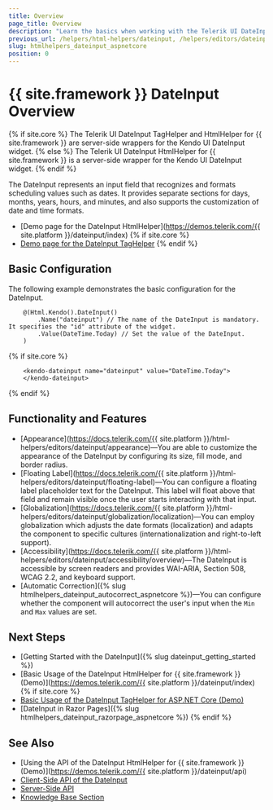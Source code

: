 ```yaml
---
title: Overview
page_title: Overview
description: "Learn the basics when working with the Telerik UI DateInput component for {{ site.framework }}."
previous_url: /helpers/html-helpers/dateinput, /helpers/editors/dateinput/overview
slug: htmlhelpers_dateinput_aspnetcore
position: 0
---
```


# {{ site.framework }} DateInput Overview

{% if site.core %}
The Telerik UI DateInput TagHelper and HtmlHelper for {{ site.framework }} are server-side wrappers for the Kendo UI DateInput widget.
{% else %}
The Telerik UI DateInput HtmlHelper for {{ site.framework }} is a server-side wrapper for the Kendo UI DateInput widget.
{% endif %}

The DateInput represents an input field that recognizes and formats scheduling values such as dates. It provides separate sections for days, months, years, hours, and minutes, and also supports the customization of date and time formats.

* [Demo page for the DateInput HtmlHelper](https://demos.telerik.com/{{ site.platform }}/dateinput/index)
{% if site.core %}
* [Demo page for the DateInput TagHelper](https://demos.telerik.com/aspnet-core/dateinput/tag-helper)
{% endif %}

## Basic Configuration

The following example demonstrates the basic configuration for the DateInput.

```HtmlHelper
    @(Html.Kendo().DateInput()
        .Name("dateinput") // The name of the DateInput is mandatory. It specifies the "id" attribute of the widget.
        .Value(DateTime.Today) // Set the value of the DateInput.
    )
```
{% if site.core %}
```TagHelper
    <kendo-dateinput name="dateinput" value="DateTime.Today">
    </kendo-dateinput>
```
{% endif %}

## Functionality and Features

* [Appearance](https://docs.telerik.com/{{ site.platform }}/html-helpers/editors/dateinput/appearance)&mdash;You are able to customize the appearance of the DateInput by configuring its size, fill mode, and border radius.
* [Floating Label](https://docs.telerik.com/{{ site.platform }}/html-helpers/editors/dateinput/floating-label)&mdash;You can configure a floating label placeholder text for the DateInput. This label will float above that field and remain visible once the user starts interacting with that input.
* [Globalization](https://docs.telerik.com/{{ site.platform }}/html-helpers/editors/dateinput/globalization/localization)&mdash;You can employ globalization which adjusts the date formats (localization) and adapts the component to specific cultures (internationalization and right-to-left support).
* [Accessibility](https://docs.telerik.com/{{ site.platform }}/html-helpers/editors/dateinput/accessibility/overview)&mdash;The DateInput is accessible by screen readers and provides WAI-ARIA, Section 508, WCAG 2.2, and keyboard support.
* [Automatic Correction]({% slug htmlhelpers_dateinput_autocorrect_aspnetcore %})&mdash;You can configure whether the component will autocorrect the user's input when the `Min` and `Max` values are set.

## Next Steps

* [Getting Started with the DateInput]({% slug dateinput_getting_started %})
* [Basic Usage of the DateInput HtmlHelper for {{ site.framework }} (Demo)](https://demos.telerik.com/{{ site.platform }}/dateinput/index)
{% if site.core %}
* [Basic Usage of the DateInput TagHelper for ASP.NET Core (Demo)](https://demos.telerik.com/aspnet-core/dateinput/tag-helper)
* [DateInput in Razor Pages]({% slug htmlhelpers_dateinput_razorpage_aspnetcore %})
{% endif %}

## See Also

* [Using the API of the DateInput HtmlHelper for {{ site.framework }} (Demo)](https://demos.telerik.com/{{ site.platform }}/dateinput/api)
* [Client-Side API of the DateInput](https://docs.telerik.com/kendo-ui/api/javascript/ui/dateinput)
* [Server-Side API](/api/dateinput)
* [Knowledge Base Section](/knowledge-base)
